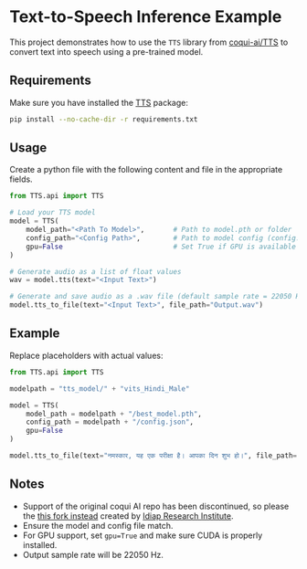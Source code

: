 # Text-to-Speech Inference Example

This project demonstrates how to use the `TTS` library from [coqui-ai/TTS](https://github.com/coqui-ai/TTS) to convert text into speech using a pre-trained model. 

## Requirements

Make sure you have installed the [TTS](https://pypi.org/project/coqui-tts/) package:

```bash
pip install --no-cache-dir -r requirements.txt
```

## Usage

Create a python file with the following content and file in the appropriate fields.

```python
from TTS.api import TTS

# Load your TTS model
model = TTS(
    model_path="<Path To Model>",       # Path to model.pth or folder
    config_path="<Config Path>",        # Path to model config (config.json)
    gpu=False                           # Set True if GPU is available
)

# Generate audio as a list of float values
wav = model.tts(text="<Input Text>")

# Generate and save audio as a .wav file (default sample rate = 22050 Hz)
model.tts_to_file(text="<Input Text>", file_path="Output.wav")
```

## Example

Replace placeholders with actual values:

```python
from TTS.api import TTS

modelpath = "tts_model/" + "vits_Hindi_Male"

model = TTS(
    model_path = modelpath + "/best_model.pth",
    config_path = modelpath + "/config.json",
    gpu=False
)

model.tts_to_file(text="नमस्कार, यह एक परीक्षा है। आपका दिन शुभ हो।", file_path="output.wav")
```

## Notes

* Support of the original coqui AI repo has been discontinued, so please the [this fork instead](https://github.com/idiap/coqui-ai-TTS) created by [Idiap Research Institute](https://github.com/idiap).
* Ensure the model and config file match.
* For GPU support, set `gpu=True` and make sure CUDA is properly installed.
* Output sample rate will be 22050 Hz.

